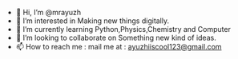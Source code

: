- 👋 Hi, I’m @mrayuzh
- 👀 I’m interested in Making new things digitally.
- 🌱 I’m currently learning Python,Physics,Chemistry and Computer
- 💞️ I’m looking to collaborate on Something new kind of ideas.
- 📫 How to reach me : mail me at : ayuzhiiscool123@gmail.com

<!---
mrayuzh/mrayuzh is a ✨ special ✨ repository because its `README.md` (this file) appears on your GitHub profile.
You can click the Preview link to take a look at your changes.
--->
